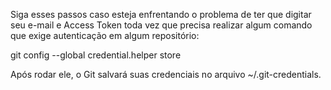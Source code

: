 Siga esses passos caso esteja enfrentando o problema de ter que digitar seu e-mail e Access Token toda vez que precisa realizar algum comando que exige autenticação em algum repositório:

git config --global credential.helper store

Após rodar ele, o Git salvará suas credenciais no arquivo ~/.git-credentials.

